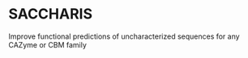 # SACCHARIS
Improve functional predictions of uncharacterized sequences for any CAZyme or CBM family

